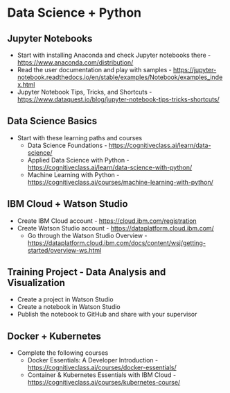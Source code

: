 # Data Science + Python

## Jupyter Notebooks
- Start with installing Anaconda and check Jupyter notebooks there - https://www.anaconda.com/distribution/
- Read the user documentation and play with samples - https://jupyter-notebook.readthedocs.io/en/stable/examples/Notebook/examples_index.html
- Jupyter Notebook Tips, Tricks, and Shortcuts - https://www.dataquest.io/blog/jupyter-notebook-tips-tricks-shortcuts/

## Data Science Basics
- Start with these learning paths and courses
  - Data Science Foundations - https://cognitiveclass.ai/learn/data-science/
  - Applied Data Science with Python - https://cognitiveclass.ai/learn/data-science-with-python/
  - Machine Learning with Python - https://cognitiveclass.ai/courses/machine-learning-with-python/
  
## IBM Cloud + Watson Studio
- Create IBM Cloud account - https://cloud.ibm.com/registration
- Create Watson Studio account - https://dataplatform.cloud.ibm.com/
  - Go through the Watson Studio Overview - https://dataplatform.cloud.ibm.com/docs/content/wsj/getting-started/overview-ws.html
  
## Training Project - Data Analysis and Visualization
- Create a project in Watson Studio
- Create a notebook in Watson Studio
- Publish the notebook to GitHub and share with your supervisor

## Docker + Kubernetes
- Complete the following courses
  - Docker Essentials: A Developer Introduction - https://cognitiveclass.ai/courses/docker-essentials/
  - Container & Kubernetes Essentials with IBM Cloud - https://cognitiveclass.ai/courses/kubernetes-course/
